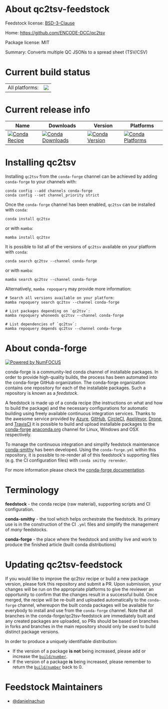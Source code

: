 About qc2tsv-feedstock
======================

Feedstock license: [BSD-3-Clause](https://github.com/conda-forge/qc2tsv-feedstock/blob/main/LICENSE.txt)

Home: https://github.com/ENCODE-DCC/qc2tsv

Package license: MIT

Summary: Converts multiple QC JSONs to a spread sheet (TSV/CSV)

Current build status
====================


<table><tr><td>All platforms:</td>
    <td>
      <a href="https://dev.azure.com/conda-forge/feedstock-builds/_build/latest?definitionId=25181&branchName=main">
        <img src="https://dev.azure.com/conda-forge/feedstock-builds/_apis/build/status/qc2tsv-feedstock?branchName=main">
      </a>
    </td>
  </tr>
</table>

Current release info
====================

| Name | Downloads | Version | Platforms |
| --- | --- | --- | --- |
| [![Conda Recipe](https://img.shields.io/badge/recipe-qc2tsv-green.svg)](https://anaconda.org/conda-forge/qc2tsv) | [![Conda Downloads](https://img.shields.io/conda/dn/conda-forge/qc2tsv.svg)](https://anaconda.org/conda-forge/qc2tsv) | [![Conda Version](https://img.shields.io/conda/vn/conda-forge/qc2tsv.svg)](https://anaconda.org/conda-forge/qc2tsv) | [![Conda Platforms](https://img.shields.io/conda/pn/conda-forge/qc2tsv.svg)](https://anaconda.org/conda-forge/qc2tsv) |

Installing qc2tsv
=================

Installing `qc2tsv` from the `conda-forge` channel can be achieved by adding `conda-forge` to your channels with:

```
conda config --add channels conda-forge
conda config --set channel_priority strict
```

Once the `conda-forge` channel has been enabled, `qc2tsv` can be installed with `conda`:

```
conda install qc2tsv
```

or with `mamba`:

```
mamba install qc2tsv
```

It is possible to list all of the versions of `qc2tsv` available on your platform with `conda`:

```
conda search qc2tsv --channel conda-forge
```

or with `mamba`:

```
mamba search qc2tsv --channel conda-forge
```

Alternatively, `mamba repoquery` may provide more information:

```
# Search all versions available on your platform:
mamba repoquery search qc2tsv --channel conda-forge

# List packages depending on `qc2tsv`:
mamba repoquery whoneeds qc2tsv --channel conda-forge

# List dependencies of `qc2tsv`:
mamba repoquery depends qc2tsv --channel conda-forge
```


About conda-forge
=================

[![Powered by
NumFOCUS](https://img.shields.io/badge/powered%20by-NumFOCUS-orange.svg?style=flat&colorA=E1523D&colorB=007D8A)](https://numfocus.org)

conda-forge is a community-led conda channel of installable packages.
In order to provide high-quality builds, the process has been automated into the
conda-forge GitHub organization. The conda-forge organization contains one repository
for each of the installable packages. Such a repository is known as a *feedstock*.

A feedstock is made up of a conda recipe (the instructions on what and how to build
the package) and the necessary configurations for automatic building using freely
available continuous integration services. Thanks to the awesome service provided by
[Azure](https://azure.microsoft.com/en-us/services/devops/), [GitHub](https://github.com/),
[CircleCI](https://circleci.com/), [AppVeyor](https://www.appveyor.com/),
[Drone](https://cloud.drone.io/welcome), and [TravisCI](https://travis-ci.com/)
it is possible to build and upload installable packages to the
[conda-forge](https://anaconda.org/conda-forge) [anaconda.org](https://anaconda.org/)
channel for Linux, Windows and OSX respectively.

To manage the continuous integration and simplify feedstock maintenance
[conda-smithy](https://github.com/conda-forge/conda-smithy) has been developed.
Using the ``conda-forge.yml`` within this repository, it is possible to re-render all of
this feedstock's supporting files (e.g. the CI configuration files) with ``conda smithy rerender``.

For more information please check the [conda-forge documentation](https://conda-forge.org/docs/).

Terminology
===========

**feedstock** - the conda recipe (raw material), supporting scripts and CI configuration.

**conda-smithy** - the tool which helps orchestrate the feedstock.
                   Its primary use is in the construction of the CI ``.yml`` files
                   and simplify the management of *many* feedstocks.

**conda-forge** - the place where the feedstock and smithy live and work to
                  produce the finished article (built conda distributions)


Updating qc2tsv-feedstock
=========================

If you would like to improve the qc2tsv recipe or build a new
package version, please fork this repository and submit a PR. Upon submission,
your changes will be run on the appropriate platforms to give the reviewer an
opportunity to confirm that the changes result in a successful build. Once
merged, the recipe will be re-built and uploaded automatically to the
`conda-forge` channel, whereupon the built conda packages will be available for
everybody to install and use from the `conda-forge` channel.
Note that all branches in the conda-forge/qc2tsv-feedstock are
immediately built and any created packages are uploaded, so PRs should be based
on branches in forks and branches in the main repository should only be used to
build distinct package versions.

In order to produce a uniquely identifiable distribution:
 * If the version of a package **is not** being increased, please add or increase
   the [``build/number``](https://docs.conda.io/projects/conda-build/en/latest/resources/define-metadata.html#build-number-and-string).
 * If the version of a package **is** being increased, please remember to return
   the [``build/number``](https://docs.conda.io/projects/conda-build/en/latest/resources/define-metadata.html#build-number-and-string)
   back to 0.

Feedstock Maintainers
=====================

* [@danielnachun](https://github.com/danielnachun/)


